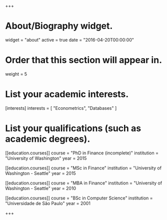 +++
# About/Biography widget.
widget = "about"
active = true
date = "2016-04-20T00:00:00"

# Order that this section will appear in.
weight = 5

# List your academic interests.
[interests]
  interests = [
    "Econometrics",
    "Databases"
  ]

# List your qualifications (such as academic degrees).
[[education.courses]]
  course = "PhD in Finance (incomplete)"
  institution = "University of Washington"
  year = 2015

[[education.courses]]
  course = "MSc in Finance"
  institution = "University of Washington - Seattle"
  year = 2015

[[education.courses]]
  course = "MBA in Finance"
  institution = "University of Washington - Seattle"
  year = 2010

[[education.courses]]
  course = "BSc in Computer Science"
  institution = "Universidade de São Paulo"
  year = 2001

+++


